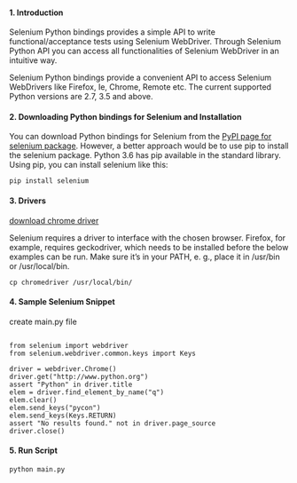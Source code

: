 <h4>1. Introduction</h4>

Selenium Python bindings provides a simple API to write functional/acceptance tests using Selenium WebDriver. Through Selenium Python API you can access all functionalities of Selenium WebDriver in an intuitive way.

Selenium Python bindings provide a convenient API to access Selenium WebDrivers like Firefox, Ie, Chrome, Remote etc. The current supported Python versions are 2.7, 3.5 and above.

<h4>2. Downloading Python bindings for Selenium and Installation</h4>

You can download Python bindings for Selenium from the <a href="https://pypi.org/project/selenium/">PyPI page for selenium package</a>. However, a better approach would be to use pip to install the selenium package. Python 3.6 has pip available in the standard library. Using pip, you can install selenium like this:

<pre><code>pip install selenium</code></pre>

<h4>3. Drivers</h4>

<p><a class="button" href="https://sites.google.com/a/chromium.org/chromedriver/downloads">download chrome driver</a></p>

Selenium requires a driver to interface with the chosen browser. Firefox, for example, requires geckodriver, which needs to be installed before the below examples can be run. Make sure it’s in your PATH, e. g., place it in /usr/bin or /usr/local/bin.

<pre><code>cp chromedriver /usr/local/bin/</code></pre>


<h4>4. Sample Selenium Snippet</h4>

create main.py file

<pre><code>
from selenium import webdriver
from selenium.webdriver.common.keys import Keys

driver = webdriver.Chrome()
driver.get("http://www.python.org")
assert "Python" in driver.title
elem = driver.find_element_by_name("q")
elem.clear()
elem.send_keys("pycon")
elem.send_keys(Keys.RETURN)
assert "No results found." not in driver.page_source
driver.close()
</code></pre>

<h4>5. Run Script</h4>
<pre><code>python main.py</code></pre>